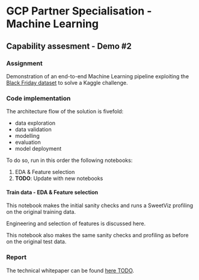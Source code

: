 # GCP Partner Specialisation - Machine Learning
## Capability assesment - Demo #2

### Assignment
Demonstration of an end-to-end Machine Learning pipeline exploiting the [Black Friday dataset](https://www.kaggle.com/abhisingh10p14/black-friday) to solve a Kaggle challenge.


### Code implementation
The architecture flow of the solution is fivefold:
- data exploration
- data validation
- modelling
- evaluation
- model deployment

To do so, run in this order the following notebooks:
1. EDA & Feature selection
2. __TODO__: Update with new notebooks

#### Train data - EDA & Feature selection
This notebook makes the initial sanity checks and runs a SweetViz profiling on the original training data.  

Engineering and selection of features is discussed here.  

This notebook also makes the same sanity checks and profiling as before on the original test data.


### Report
The technical whitepaper can be found [here TODO](TODO).
